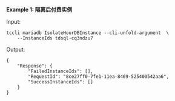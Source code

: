 **Example 1: 隔离后付费实例**



Input: 

```
tccli mariadb IsolateHourDBInstance --cli-unfold-argument  \
    --InstanceIds tdsql-cq3ndzu7
```

Output: 
```
{
    "Response": {
        "FailedInstanceIds": [],
        "RequestId": "8ce27ff0-7fe1-11ea-8469-525400542aa6",
        "SuccessInstanceIds": []
    }
}
```

